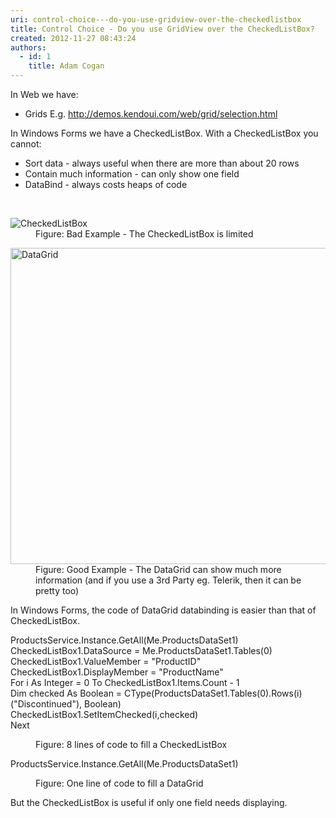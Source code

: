 ```yaml
---
uri: control-choice---do-you-use-gridview-over-the-checkedlistbox
title: Control Choice - Do you use GridView over the CheckedListBox?
created: 2012-11-27 08:43:24
authors:
  - id: 1
    title: Adam Cogan
---
```





<span class='intro'> <div>In Web we have&#58;<br></div>
<ul><li>Grids E.g. <a href="http&#58;//demos.kendoui.com/web/grid/selection.html">http&#58;//demos.kendoui.com/web/grid/selection.html</a> <img title="You are now leaving SSW" src="http&#58;//www.ssw.com.au/ssw/images/external.gif" alt="" /></li></ul>
<div>In Windows Forms we have a CheckedListBox. With a CheckedListBox you cannot&#58;</div>
<ul><li>Sort data - always useful when there are more than about 20 rows</li>
<li>Contain much information - can only show one field</li>
<li>DataBind - always costs heaps of code</li></ul> </span>

​​
<dl class="badImage"><dt> <img alt="CheckedListBox" src="http&#58;//www.ssw.com.au/ssw/Standards/Rules/Images/UsingCheckedListBox.gif" /> </dt><dd>Figure&#58; Bad Example - The CheckedListBox is limited</dd></dl><dl class="goodImage"><dt> <img alt="DataGrid" src="http&#58;//www.ssw.com.au/ssw/Standards/Rules/Images/UsingDataGrid.gif" width="601" height="506" /> </dt><dd>Figure&#58; Good Example - The DataGrid can show much more information (and if you use a 3rd Party eg. Telerik, then it can be pretty too)</dd></dl><div>In Windows Forms, the code of DataGrid databinding is easier than that of CheckedListBox.</div><dl class="badCode"><dt><p>ProductsService.Instance.GetAll(Me.ProductsDataSet1)<br>CheckedListBox1.DataSource = Me.ProductsDataSet1.Tables(0)<br>CheckedListBox1.ValueMember = &quot;ProductID&quot;<br>CheckedListBox1.DisplayMember = &quot;ProductName&quot;<br>For i As Integer = 0 To CheckedListBox1.Items.Count - 1<br>Dim checked As Boolean = CType(ProductsDataSet1.Tables(0).Rows(i)(&quot;Discontinued&quot;), Boolean)<br>CheckedListBox1.SetItemChecked(i,checked)<br>Next ​<br></p></dt><dd>Figure&#58; 8 lines of code to fill a CheckedListBox</dd></dl><dl class="goodCode"><dt><p>ProductsService.Instance.GetAll(Me.ProductsDataSet1)</p></dt><dd>Figure&#58; One line of code to fill a DataGrid</dd></dl><div>But the CheckedListBox is useful if only one field needs displaying.</div>


